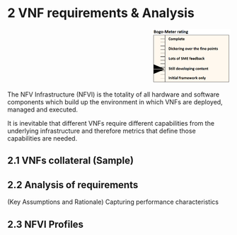 # 2	VNF requirements & Analysis
<p align="right"><img src="../figures/bogo_sdc.png" alt="scope" title="Scope" width="35%"/></p>

The NFV Infrastructure (NFVI) is the totality of all hardware and software components which build up the environment in which VNFs are deployed, managed and executed.

It is inevitable that different VNFs require different capabilities from the underlying infrastructure and therefore metrics that define those capabilities are needed.

## 2.1	VNFs collateral (Sample)

## 2.2	Analysis of requirements 
(Key Assumptions and Rationale)
Capturing performance characteristics

## 2.3	NFVI Profiles

